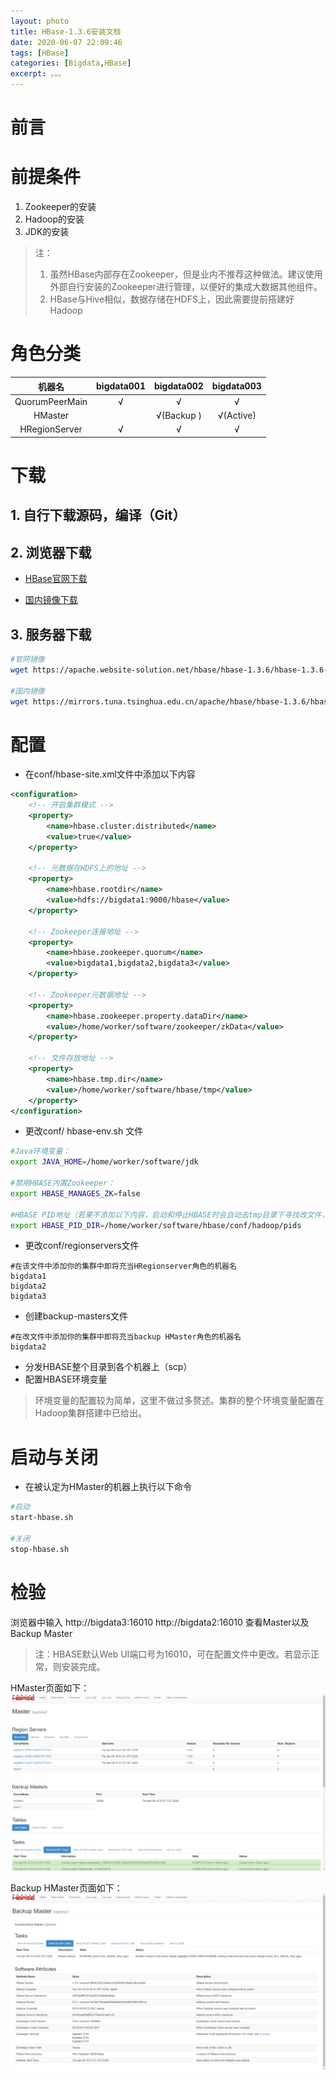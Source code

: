 ```yaml
---
layout: photo
title: HBase-1.3.6安装文档
date: 2020-06-07 22:09:46
tags: [HBase]
categories: [Bigdata,HBase]
excerpt: 。。。
---
```


# 前言

# 前提条件

1. Zookeeper的安装
2. Hadoop的安装
3. JDK的安装

>注：
>1. 虽然HBase内部存在Zookeeper，但是业内不推荐这种做法。建议使用外部自行安装的Zookeeper进行管理，以便好的集成大数据其他组件。
>2. HBase与Hive相似，数据存储在HDFS上，因此需要提前搭建好Hadoop

# 角色分类
|  机器名  | bigdata001  |  bigdata002 | bigdata003  |
|:-:|:-:|:-:|:-:|
| QuorumPeerMain  |  √ | √  | √  |
| HMaster  |   | √(Backup   )  | √(Active)  |
| HRegionServer  | √  |  √ |  √ |


# 下载

## 1. 自行下载源码，编译（Git）
## 2. 浏览器下载

- [HBase官网下载](https://apache.website-solution.net/hbase/hbase-1.3.6/hbase-1.3.6-bin.tar.gz)

- [国内镜像下载](https://mirrors.tuna.tsinghua.edu.cn/apache/hbase/hbase-1.3.6/hbase-1.3.6-bin.tar.gz)

## 3. 服务器下载

```bash
#官网镜像
wget https://apache.website-solution.net/hbase/hbase-1.3.6/hbase-1.3.6-bin.tar.gz

#国内镜像
wget https://mirrors.tuna.tsinghua.edu.cn/apache/hbase/hbase-1.3.6/hbase-1.3.6-bin.tar.gz
```

# 配置

- 在conf/hbase-site.xml⽂件中添加以下内容

```xml
<configuration>
    <!-- 开启集群模式 -->
    <property>
        <name>hbase.cluster.distributed</name>
        <value>true</value>
    </property>

    <!-- 元数据在HDFS上的地址 -->
    <property>
        <name>hbase.rootdir</name>
        <value>hdfs://bigdata1:9000/hbase</value>
    </property>

    <!-- Zookeeper连接地址 -->
    <property>
        <name>hbase.zookeeper.quorum</name>
        <value>bigdata1,bigdata2,bigdata3</value>
    </property>

    <!-- Zookeeper元数据地址 -->
    <property>
        <name>hbase.zookeeper.property.dataDir</name>
        <value>/home/worker/software/zookeeper/zkData</value>
    </property>

    <!-- 文件存放地址 -->
    <property>
        <name>hbase.tmp.dir</name>
        <value>/home/worker/software/hbase/tmp</value>
    </property>
</configuration>
```

- 更改conf/ hbase-env.sh ⽂件

```bash
#Java环境变量：
export JAVA_HOME=/home/worker/software/jdk

#禁用HBASE内置Zookeeper：
export HBASE_MANAGES_ZK=false

#HBASE PID地址（若果不添加以下内容，启动和停止HBASE时会自动去tmp目录下寻找改文件，报错）
export HBASE_PID_DIR=/home/worker/software/hbase/conf/hadoop/pids
```

- 更改conf/regionservers⽂件

```properties
#在该文件中添加你的集群中即将充当HRegionserver角色的机器名
bigdata1
bigdata2
bigdata3
```

- 创建backup-masters⽂件

```properties
#在改文件中添加你的集群中即将充当backup HMaster角色的机器名
bigdata2
```

- 分发HBASE整个⽬录到各个机器上（scp）
- 配置HBASE环境变量
>环境变量的配置较为简单，这里不做过多赘述。集群的整个环境变量配置在Hadoop集群搭建中已给出。

# 启动与关闭

- 在被认定为HMaster的机器上执⾏以下命令

```bash
#启动
start-hbase.sh

#关闭
stop-hbase.sh
```

# 检验
浏览器中输⼊ http://bigdata3:16010 http://bigdata2:16010 查看Master以及Backup Master
>注：HBASE默认Web UI端⼝号为16010，可在配置⽂件中更改。若显⽰正常，则安装完成。

HMaster页面如下：
![HBase Master](./img/HBASEMaster.png)

Backup HMaster⻚⾯如下：
![Back HMaster](./img/BackupMaster.png)